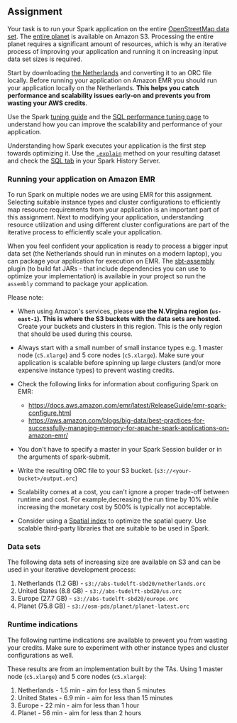 ## Assignment

Your task is to run your Spark application on the entire [OpenStreetMap data
set](https://registry.opendata.aws/osm/). The [entire
planet](https://open.quiltdata.com/b/osm-pds) is available on Amazon S3.
Processing the entire planet requires a significant amount of resources, which
is why an iterative process of improving your application and running it on
increasing input data set sizes is required.

Start by downloading [the
Netherlands](https://download.geofabrik.de/europe/netherlands-latest.osm.pbf)
and converting it to an ORC file locally. Before running your application on
Amazon EMR you should run your application locally on the Netherlands. **This
helps you catch performance and scalability issues early-on and prevents you
from wasting your AWS credits**.

Use the Spark [tuning guide](https://spark.apache.org/docs/2.4.7/tuning.html)
and the [SQL performance tuning
page](https://spark.apache.org/docs/2.4.7/sql-performance-tuning.html) to
understand how you can improve the scalability and performance of your
application.

Understanding how Spark executes your application is the first step towards
optimizing it. Use the
[`.explain`](<https://spark.apache.org/docs/2.4.7/api/scala/index.html#org.apache.spark.sql.Dataset@explain():Unit>)
method on your resulting dataset and check the [SQL
tab](https://spark.apache.org/docs/latest/web-ui.html#sql-tab) in your Spark
History Server.

### Running your application on Amazon EMR

To run Spark on multiple nodes we are using EMR for this assignment. Selecting
suitable instance types and cluster configurations to efficiently map resource
requirements from your application is an important part of this assignment. Next
to modifying your application, understanding resource utilization and using
different cluster configurations are part of the iterative process to
efficiently scale your application.

When you feel confident your application is ready to process a bigger input data
set (the Netherlands should run in minutes on a modern laptop), you can package
your application for execution on EMR. The
[sbt-assembly](https://github.com/sbt/sbt-assembly) plugin (to build fat JARs -
that include dependencies you can use to optimize your implementation) is
available in your project so run the `assembly` command to package your
application.

Please note:

- When using Amazon's services, please **use the N.Virgina region (`us-east-1`).
  This is where the S3 buckets with the data sets are hosted.** Create your
  buckets and clusters in this region. This is the only region that should be
  used during this course.

- Always start with a small number of small instance types e.g. 1 master node
  (`c5.xlarge`) and 5 core nodes (`c5.xlarge`). Make sure your application is
  scalable before spinning up large clusters (and/or more expensive instance
  types) to prevent wasting credits.

- Check the following links for information about configuring Spark on EMR:

  - https://docs.aws.amazon.com/emr/latest/ReleaseGuide/emr-spark-configure.html
  - https://aws.amazon.com/blogs/big-data/best-practices-for-successfully-managing-memory-for-apache-spark-applications-on-amazon-emr/

- You don't have to specify a master in your Spark Session builder or in the
  arguments of spark-submit.

- Write the resulting ORC file to your S3 bucket.
  (`s3://<your-bucket>/output.orc`)

- Scalability comes at a cost, you can't ignore a proper trade-off between
  runtime and cost. For example,decreasing the run time by 10% while increasing
  the monetary cost by 500% is typically not acceptable.

- Consider using a [Spatial index](https://en.wikipedia.org/wiki/Spatial_database#Spatial_index) to optimize the spatial query. Use scalable third-party libraries that are suitable to be used in Spark.

### Data sets

The following data sets of increasing size are available on S3 and can be used
in your iterative development process:

1. Netherlands (1.2 GB) - `s3://abs-tudelft-sbd20/netherlands.orc`
2. United States (8.8 GB) - `s3://abs-tudelft-sbd20/us.orc`
3. Europe (27.7 GB) - `s3://abs-tudelft-sbd20/europe.orc`
4. Planet (75.8 GB) - `s3://osm-pds/planet/planet-latest.orc`

### Runtime indications

The following runtime indications are available to prevent you from wasting your
credits. Make sure to experiment with other instance types and cluster
configurations as well.

These results are from an implementation built by the TAs. Using 1 master node
(`c5.xlarge`) and 5 core nodes (`c5.xlarge`):

1. Netherlands - 1.5 min - aim for less than 5 minutes
2. United States - 6.9 min - aim for less than 15 minutes
3. Europe - 22 min - aim for less than 1 hour
4. Planet - 56 min - aim for less than 2 hours
